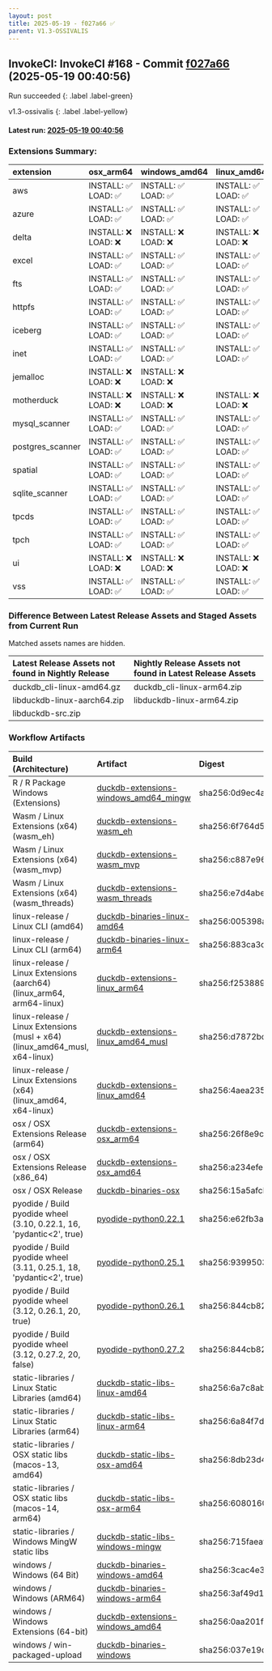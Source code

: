 ```yaml
---
layout: post
title: 2025-05-19 - f027a66 ✅
parent: V1.3-OSSIVALIS
---
```



## InvokeCI: InvokeCI #168 - Commit [f027a66](https://github.com/duckdb/duckdb/actions/runs/15101775070) (2025-05-19 00:40:56)
 Run succeeded
{: .label .label-green}

v1.3-ossivalis
{: .label .label-yellow}

#### Latest run: [ 2025-05-19 00:40:56 ](https://github.com/duckdb/duckdb/actions/runs/15101775070)

### Extensions Summary:

| extension        | osx_arm64          | windows_amd64      | linux_amd64        | linux_arm64        | osx_amd64          |
|:-----------------|:-------------------|:-------------------|:-------------------|:-------------------|:-------------------|
| aws              | INSTALL: ✅ LOAD: ✅ | INSTALL: ✅ LOAD: ✅ | INSTALL: ✅ LOAD: ✅ | INSTALL: ✅ LOAD: ✅ | INSTALL: ✅ LOAD: ✅ |
| azure            | INSTALL: ✅ LOAD: ✅ | INSTALL: ✅ LOAD: ✅ | INSTALL: ✅ LOAD: ✅ | INSTALL: ✅ LOAD: ✅ | INSTALL: ✅ LOAD: ✅ |
| delta            | INSTALL: ❌ LOAD: ❌ | INSTALL: ❌ LOAD: ❌ | INSTALL: ❌ LOAD: ❌ | INSTALL: ❌ LOAD: ❌ | INSTALL: ❌ LOAD: ❌ |
| excel            | INSTALL: ✅ LOAD: ✅ | INSTALL: ✅ LOAD: ✅ | INSTALL: ✅ LOAD: ✅ | INSTALL: ✅ LOAD: ✅ | INSTALL: ✅ LOAD: ✅ |
| fts              | INSTALL: ✅ LOAD: ✅ | INSTALL: ✅ LOAD: ✅ | INSTALL: ✅ LOAD: ✅ | INSTALL: ✅ LOAD: ✅ | INSTALL: ✅ LOAD: ✅ |
| httpfs           | INSTALL: ✅ LOAD: ✅ | INSTALL: ✅ LOAD: ✅ | INSTALL: ✅ LOAD: ✅ | INSTALL: ✅ LOAD: ✅ | INSTALL: ✅ LOAD: ✅ |
| iceberg          | INSTALL: ✅ LOAD: ✅ | INSTALL: ✅ LOAD: ✅ | INSTALL: ✅ LOAD: ✅ | INSTALL: ✅ LOAD: ✅ | INSTALL: ✅ LOAD: ✅ |
| inet             | INSTALL: ✅ LOAD: ✅ | INSTALL: ✅ LOAD: ✅ | INSTALL: ✅ LOAD: ✅ | INSTALL: ✅ LOAD: ✅ | INSTALL: ✅ LOAD: ✅ |
| jemalloc         | INSTALL: ❌ LOAD: ❌ | INSTALL: ❌ LOAD: ❌ |                    |                    | INSTALL: ❌ LOAD: ❌ |
| motherduck       | INSTALL: ❌ LOAD: ❌ | INSTALL: ❌ LOAD: ❌ | INSTALL: ❌ LOAD: ❌ | INSTALL: ❌ LOAD: ❌ | INSTALL: ❌ LOAD: ❌ |
| mysql_scanner    | INSTALL: ✅ LOAD: ✅ | INSTALL: ✅ LOAD: ✅ | INSTALL: ✅ LOAD: ✅ | INSTALL: ✅ LOAD: ✅ | INSTALL: ✅ LOAD: ✅ |
| postgres_scanner | INSTALL: ✅ LOAD: ✅ | INSTALL: ✅ LOAD: ✅ | INSTALL: ✅ LOAD: ✅ | INSTALL: ✅ LOAD: ✅ | INSTALL: ✅ LOAD: ✅ |
| spatial          | INSTALL: ✅ LOAD: ✅ | INSTALL: ✅ LOAD: ✅ | INSTALL: ✅ LOAD: ✅ | INSTALL: ✅ LOAD: ✅ | INSTALL: ✅ LOAD: ✅ |
| sqlite_scanner   | INSTALL: ✅ LOAD: ✅ | INSTALL: ✅ LOAD: ✅ | INSTALL: ✅ LOAD: ✅ | INSTALL: ✅ LOAD: ✅ | INSTALL: ✅ LOAD: ✅ |
| tpcds            | INSTALL: ✅ LOAD: ✅ | INSTALL: ✅ LOAD: ✅ | INSTALL: ✅ LOAD: ✅ | INSTALL: ✅ LOAD: ✅ | INSTALL: ✅ LOAD: ✅ |
| tpch             | INSTALL: ✅ LOAD: ✅ | INSTALL: ✅ LOAD: ✅ | INSTALL: ✅ LOAD: ✅ | INSTALL: ✅ LOAD: ✅ | INSTALL: ✅ LOAD: ✅ |
| ui               | INSTALL: ❌ LOAD: ❌ | INSTALL: ❌ LOAD: ❌ | INSTALL: ❌ LOAD: ❌ | INSTALL: ❌ LOAD: ❌ | INSTALL: ❌ LOAD: ❌ |
| vss              | INSTALL: ✅ LOAD: ✅ | INSTALL: ✅ LOAD: ✅ | INSTALL: ✅ LOAD: ✅ | INSTALL: ✅ LOAD: ✅ | INSTALL: ✅ LOAD: ✅ |

### Difference Between Latest Release Assets and Staged Assets from Current Run
Matched assets names are hidden.

| Latest Release Assets not found in Nightly Release   | Nightly Release Assets not found in Latest Release Assets   |
|:-----------------------------------------------------|:------------------------------------------------------------|
| duckdb_cli-linux-amd64.gz                            | duckdb_cli-linux-arm64.zip                                  |
| libduckdb-linux-aarch64.zip                          | libduckdb-linux-arm64.zip                                   |
| libduckdb-src.zip                                    |                                                             |

### Workflow Artifacts

| Build (Architecture)                                                        | Artifact                                                                                                                | Digest                                                                  |
|:----------------------------------------------------------------------------|:------------------------------------------------------------------------------------------------------------------------|:------------------------------------------------------------------------|
| R / R Package Windows (Extensions)                                          | [duckdb-extensions-windows_amd64_mingw](https://github.com/duckdb/duckdb/actions/runs/15101775070/artifacts/3148569056) | sha256:0d9ec4a16ca74f2f200fc957f3c81744f7fa3f9e89947c65fd04adc539e23dca |
| Wasm / Linux Extensions (x64) (wasm_eh)                                     | [duckdb-extensions-wasm_eh](https://github.com/duckdb/duckdb/actions/runs/15101775070/artifacts/3148194248)             | sha256:6f764d5526f26ffd3fdc82388e0bd3e8a0af99961b0ca75378187672943fb5f3 |
| Wasm / Linux Extensions (x64) (wasm_mvp)                                    | [duckdb-extensions-wasm_mvp](https://github.com/duckdb/duckdb/actions/runs/15101775070/artifacts/3148203467)            | sha256:c887e96d1056b3547728b1cc19e50f08315dfcd53e58906986fc1df703fcd2c5 |
| Wasm / Linux Extensions (x64) (wasm_threads)                                | [duckdb-extensions-wasm_threads](https://github.com/duckdb/duckdb/actions/runs/15101775070/artifacts/3148196599)        | sha256:e7d4abe6865066f61b72a219bc1862ab45b8b11e6d4a20afe6faad13d40d6948 |
| linux-release / Linux CLI (amd64)                                           | [duckdb-binaries-linux-amd64](https://github.com/duckdb/duckdb/actions/runs/15101775070/artifacts/3148207854)           | sha256:005398a16023e16602cf8248cc1bd594e701232620909c3d141953c9bb418228 |
| linux-release / Linux CLI (arm64)                                           | [duckdb-binaries-linux-arm64](https://github.com/duckdb/duckdb/actions/runs/15101775070/artifacts/3148207996)           | sha256:883ca3ce3d4f6a8f4c732c5a8bff8150497700eb7b2fd84e757f1bc67323d546 |
| linux-release / Linux Extensions (aarch64) (linux_arm64, arm64-linux)       | [duckdb-extensions-linux_arm64](https://github.com/duckdb/duckdb/actions/runs/15101775070/artifacts/3148282347)         | sha256:f253889c1d8e7123aa3694ba8ae0a408c032daebfd0ab4ed554e27ddcbd5e12d |
| linux-release / Linux Extensions (musl + x64) (linux_amd64_musl, x64-linux) | [duckdb-extensions-linux_amd64_musl](https://github.com/duckdb/duckdb/actions/runs/15101775070/artifacts/3148229436)    | sha256:d7872bc5840ae2811bbc422fb618e795cd4c88c1b2b96ef5d24dbbc23607fff9 |
| linux-release / Linux Extensions (x64) (linux_amd64, x64-linux)             | [duckdb-extensions-linux_amd64](https://github.com/duckdb/duckdb/actions/runs/15101775070/artifacts/3148149753)         | sha256:4aea2358675fc874da05c8822d4d588da8d8b2f255b006c28b3599a585717267 |
| osx / OSX Extensions Release (arm64)                                        | [duckdb-extensions-osx_arm64](https://github.com/duckdb/duckdb/actions/runs/15101775070/artifacts/3148261165)           | sha256:26f8e9c88d6c194fb5b0ade1b27f985e86fd90beb6110407ee7f3d19098e7d3c |
| osx / OSX Extensions Release (x86_64)                                       | [duckdb-extensions-osx_amd64](https://github.com/duckdb/duckdb/actions/runs/15101775070/artifacts/3148273101)           | sha256:a234efe79a922aa76de8350abdab32419bb856de01bcd83e6bce168ad395926a |
| osx / OSX Release                                                           | [duckdb-binaries-osx](https://github.com/duckdb/duckdb/actions/runs/15101775070/artifacts/3148147832)                   | sha256:15a5afcb392fb2f61fd0c72804ce269479c96d0db36b3724487da9eaf8970870 |
| pyodide / Build pyodide wheel (3.10, 0.22.1, 16, 'pydantic<2', true)        | [pyodide-python0.22.1](https://github.com/duckdb/duckdb/actions/runs/15101775070/artifacts/3148124362)                  | sha256:e62fb3a7023c03614ee41a4fe345bda5e7d21130638c35d5cd654d1f1e2d7647 |
| pyodide / Build pyodide wheel (3.11, 0.25.1, 18, 'pydantic<2', true)        | [pyodide-python0.25.1](https://github.com/duckdb/duckdb/actions/runs/15101775070/artifacts/3148119889)                  | sha256:9399503a031de4e2e5625dc0604904a53e6c4b3ce0c846fade8c0853914f75bb |
| pyodide / Build pyodide wheel (3.12, 0.26.1, 20, true)                      | [pyodide-python0.26.1](https://github.com/duckdb/duckdb/actions/runs/15101775070/artifacts/3148121347)                  | sha256:844cb8279afa35e26cf84b4ca70549531210c8dc161adfbeea88bf71316b95df |
| pyodide / Build pyodide wheel (3.12, 0.27.2, 20, false)                     | [pyodide-python0.27.2](https://github.com/duckdb/duckdb/actions/runs/15101775070/artifacts/3148121190)                  | sha256:844cb8279afa35e26cf84b4ca70549531210c8dc161adfbeea88bf71316b95df |
| static-libraries / Linux Static Libraries (amd64)                           | [duckdb-static-libs-linux-amd64](https://github.com/duckdb/duckdb/actions/runs/15101775070/artifacts/3148141669)        | sha256:6a7c8ab349db973a2135876e74ee1279f0b09188f4502fde118d11588f753061 |
| static-libraries / Linux Static Libraries (arm64)                           | [duckdb-static-libs-linux-arm64](https://github.com/duckdb/duckdb/actions/runs/15101775070/artifacts/3148143961)        | sha256:6a84f7d0c0b3dfd0e8e5635ae2e7b499b3c0946b37c1fc127afb9baa63e2d02c |
| static-libraries / OSX static libs (macos-13, amd64)                        | [duckdb-static-libs-osx-amd64](https://github.com/duckdb/duckdb/actions/runs/15101775070/artifacts/3148136296)          | sha256:8db23d4b046b0e0de8a0f0f489524f5fa389c708abf056d273066e4c1ca1efbd |
| static-libraries / OSX static libs (macos-14, arm64)                        | [duckdb-static-libs-osx-arm64](https://github.com/duckdb/duckdb/actions/runs/15101775070/artifacts/3148105273)          | sha256:6080160edce80cce3b3875da710a99f9f297f85560428cab5a1adfb1af6f2c9f |
| static-libraries / Windows MingW static libs                                | [duckdb-static-libs-windows-mingw](https://github.com/duckdb/duckdb/actions/runs/15101775070/artifacts/3148241536)      | sha256:715faeaf0075132c1c8a09f34e8dbbfdac633592e4429d40cad873fcd97a8076 |
| windows / Windows (64 Bit)                                                  | [duckdb-binaries-windows-amd64](https://github.com/duckdb/duckdb/actions/runs/15101775070/artifacts/3148189508)         | sha256:3cac4e361de9875e4652affe556eb0e095f9225bcad9561ed63cff59318e1ba7 |
| windows / Windows (ARM64)                                                   | [duckdb-binaries-windows-arm64](https://github.com/duckdb/duckdb/actions/runs/15101775070/artifacts/3148245118)         | sha256:3af49d133ebf3687aef67478d01c29cdf3f9a68c78591ff89499d6a5b7dfe35e |
| windows / Windows Extensions (64-bit)                                       | [duckdb-extensions-windows_amd64](https://github.com/duckdb/duckdb/actions/runs/15101775070/artifacts/3148648664)       | sha256:0aa201fe3e4b10de75cc32e3955924a30567a0eb2644db4ea0602a960656a1ee |
| windows / win-packaged-upload                                               | [duckdb-binaries-windows](https://github.com/duckdb/duckdb/actions/runs/15101775070/artifacts/3148246084)               | sha256:037e19c67bd6a038a64dd36758bbd91b3065b98001473ab531bfa2007760b65d |
